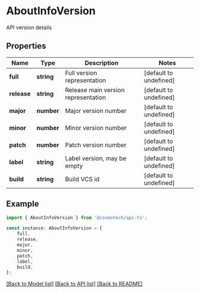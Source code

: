# AboutInfoVersion

API version details

## Properties

Name | Type | Description | Notes
------------ | ------------- | ------------- | -------------
**full** | **string** | Full version representation | [default to undefined]
**release** | **string** | Release main version representation | [default to undefined]
**major** | **number** | Major version number | [default to undefined]
**minor** | **number** | Minor version number | [default to undefined]
**patch** | **number** | Patch version number | [default to undefined]
**label** | **string** | Label version, may be empty | [default to undefined]
**build** | **string** | Build VCS id | [default to undefined]

## Example

```typescript
import { AboutInfoVersion } from '@cosmotech/api-ts';

const instance: AboutInfoVersion = {
    full,
    release,
    major,
    minor,
    patch,
    label,
    build,
};
```

[[Back to Model list]](../README.md#documentation-for-models) [[Back to API list]](../README.md#documentation-for-api-endpoints) [[Back to README]](../README.md)
